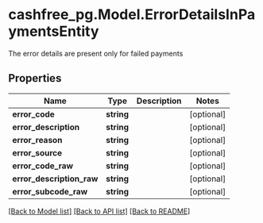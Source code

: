 # cashfree_pg.Model.ErrorDetailsInPaymentsEntity
The error details are present only for failed payments

## Properties

Name | Type | Description | Notes
------------ | ------------- | ------------- | -------------
**error_code** | **string** |  | [optional] 
**error_description** | **string** |  | [optional] 
**error_reason** | **string** |  | [optional] 
**error_source** | **string** |  | [optional] 
**error_code_raw** | **string** |  | [optional] 
**error_description_raw** | **string** |  | [optional] 
**error_subcode_raw** | **string** |  | [optional] 

[[Back to Model list]](../README.md#documentation-for-models) [[Back to API list]](../README.md#documentation-for-api-endpoints) [[Back to README]](../README.md)

